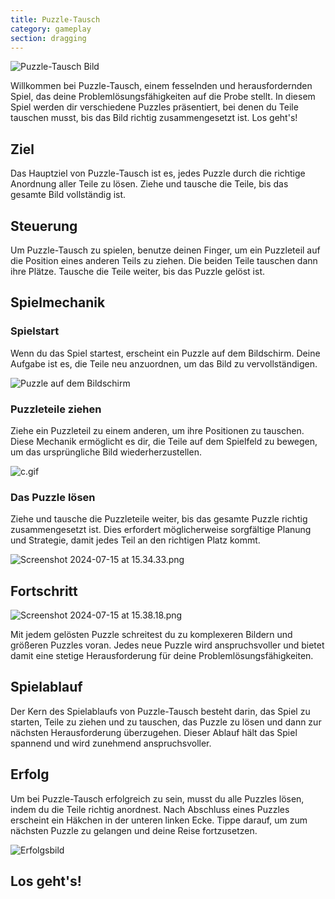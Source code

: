 ```yaml
---
title: Puzzle-Tausch
category: gameplay
section: dragging
---
```

![Puzzle-Tausch Bild](https://help.studycat.com/hc/article_attachments/34916594979097)

Willkommen bei Puzzle-Tausch, einem fesselnden und herausfordernden Spiel, das deine Problemlösungsfähigkeiten auf die Probe stellt. In diesem Spiel werden dir verschiedene Puzzles präsentiert, bei denen du Teile tauschen musst, bis das Bild richtig zusammengesetzt ist. Los geht's!

## Ziel

Das Hauptziel von Puzzle-Tausch ist es, jedes Puzzle durch die richtige Anordnung aller Teile zu lösen. Ziehe und tausche die Teile, bis das gesamte Bild vollständig ist.

## Steuerung

Um Puzzle-Tausch zu spielen, benutze deinen Finger, um ein Puzzleteil auf die Position eines anderen Teils zu ziehen. Die beiden Teile tauschen dann ihre Plätze. Tausche die Teile weiter, bis das Puzzle gelöst ist.

## Spielmechanik

### Spielstart

Wenn du das Spiel startest, erscheint ein Puzzle auf dem Bildschirm. Deine Aufgabe ist es, die Teile neu anzuordnen, um das Bild zu vervollständigen.

![Puzzle auf dem Bildschirm](https://help.studycat.com/hc/article_attachments/34916594979097)

### Puzzleteile ziehen

Ziehe ein Puzzleteil zu einem anderen, um ihre Positionen zu tauschen. Diese Mechanik ermöglicht es dir, die Teile auf dem Spielfeld zu bewegen, um das ursprüngliche Bild wiederherzustellen.

![c.gif](https://help.studycat.com/hc/article_attachments/35085383360281)

### Das Puzzle lösen

Ziehe und tausche die Puzzleteile weiter, bis das gesamte Puzzle richtig zusammengesetzt ist. Dies erfordert möglicherweise sorgfältige Planung und Strategie, damit jedes Teil an den richtigen Platz kommt.

![Screenshot 2024-07-15 at 15.34.33.png](https://help.studycat.com/hc/article_attachments/35085383392153)

## Fortschritt

![Screenshot 2024-07-15 at 15.38.18.png](https://help.studycat.com/hc/article_attachments/35085383395993)

Mit jedem gelösten Puzzle schreitest du zu komplexeren Bildern und größeren Puzzles voran. Jedes neue Puzzle wird anspruchsvoller und bietet damit eine stetige Herausforderung für deine Problemlösungsfähigkeiten.

## Spielablauf

Der Kern des Spielablaufs von Puzzle-Tausch besteht darin, das Spiel zu starten, Teile zu ziehen und zu tauschen, das Puzzle zu lösen und dann zur nächsten Herausforderung überzugehen. Dieser Ablauf hält das Spiel spannend und wird zunehmend anspruchsvoller.

## Erfolg

Um bei Puzzle-Tausch erfolgreich zu sein, musst du alle Puzzles lösen, indem du die Teile richtig anordnest. Nach Abschluss eines Puzzles erscheint ein Häkchen in der unteren linken Ecke. Tippe darauf, um zum nächsten Puzzle zu gelangen und deine Reise fortzusetzen.

![Erfolgsbild](https://help.studycat.com/hc/article_attachments/34916594984473)

## Los geht's!